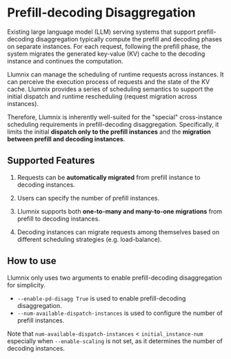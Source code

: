 # Prefill-decoding Disaggregation
Existing large language model (LLM) serving systems that support prefill-decoding disaggregation typically compute the prefill and decoding phases on separate instances. For each request, following the prefill phase, the system migrates the generated key-value (KV) cache to the decoding instance and continues the computation. 


Llumnix can manage the scheduling of runtime requests across instances. It can perceive the execution process of requests and the state of the KV cache. Llumnix provides a series of scheduling semantics to support the initial dispatch and runtime rescheduling (request migration across instances). 


Therefore, Llumnix is inherently well-suited for the "special" cross-instance scheduling requirements in prefill-decoding disaggregation. Specifically, it limits the initial **dispatch only to the prefill instances** and the **migration between prefill and decoding instances**. 

## Supported Features
1. Requests can be **automatically migrated** from prefill instance to decoding instances.

2. Users can specify the number of prefill instances.

3. Llumnix supports both **one-to-many and many-to-one migrations** from prefill to decoding instances.

4. Decoding instances can migrate requests among themselves based on different scheduling strategies (e.g. load-balance).


## How to use
Llumnix only uses two arguments to enable prefill-decoding disaggregation for simplicity. 
- `--enable-pd-disagg True` is used to enable prefill-decoding disaggregation.
- `--num-available-dispatch-instances` is used to configure the number of prefill instances. 

Note that `num-available-dispatch-instances` < `initial_instance-num` especially when `--enable-scaling` is not set, as it determines the number of decoding instances.
